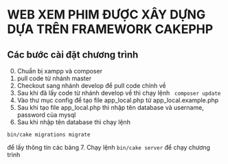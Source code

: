 # WEB XEM PHIM ĐƯỢC XÂY DỰNG DỰA TRÊN FRAMEWORK CAKEPHP

## Các bước cài đặt chương trình
0. Chuẩn bị xampp và composer
1. pull code từ nhánh master
2. Checkout sang nhánh develop để pull code chính về
3. Sau khi đã lấy code từ nhánh develop về thì chạy lệnh 
``` composer update```
4. Vào thư mục config để tạo file app_local.php từ app_local.example.php
5. Sau khi tạo file app_local.php thì nhập tên database và username, password của mysql
6. Sau khi nhập tên database thì chạy lệnh
```
bin/cake migrations migrate
```
để lấy thông tin các bảng
7. Chạy lệnh
``` bin/cake server ```
để chạy chương trình

